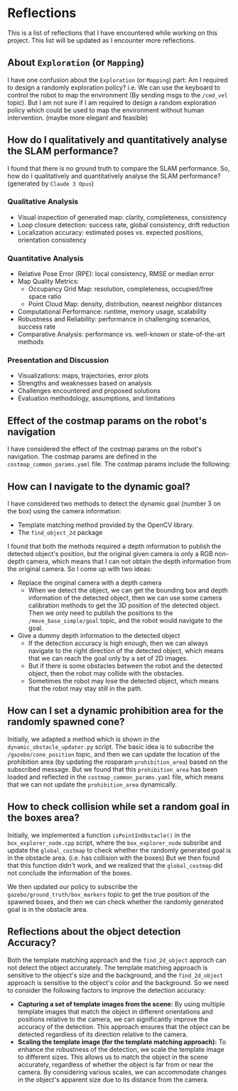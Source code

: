 <!-- markdownlint-disable MD024 -->

# Reflections

This is a list of reflections that I have encountered while working on this project. This list will be updated as I encounter more reflections.

## About `Exploration` (or `Mapping`)

I have one confusion about the `Exploration` (or `Mapping`) part: Am I required to design a randomly exploration policy? i.e. We can use the keyboard to control the robot to map the environment (By sending msgs to the `/cmd_vel` topic). But I am not sure if I am required to design a random exploration policy which could be used to map the environment without human intervention. (maybe more elegant and feasible)

## How do I qualitatively and quantitatively analyse the SLAM performance?

I found that there is no ground truth to compare the SLAM performance. So, how do I qualitatively and quantitatively analyse the SLAM performance? (generated by `Claude 3 Opus`)

### Qualitative Analysis

- Visual inspection of generated map: clarity, completeness, consistency
- Loop closure detection: success rate, global consistency, drift reduction
- Localization accuracy: estimated poses vs. expected positions, orientation consistency

### Quantitative Analysis

- Relative Pose Error (RPE): local consistency, RMSE or median error
- Map Quality Metrics:
  - Occupancy Grid Map: resolution, completeness, occupied/free space ratio
  - Point Cloud Map: density, distribution, nearest neighbor distances
- Computational Performance: runtime, memory usage, scalability
- Robustness and Reliability: performance in challenging scenarios, success rate
- Comparative Analysis: performance vs. well-known or state-of-the-art methods

### Presentation and Discussion

- Visualizations: maps, trajectories, error plots
- Strengths and weaknesses based on analysis
- Challenges encountered and proposed solutions
- Evaluation methodology, assumptions, and limitations

## Effect of the costmap params on the robot's navigation

I have considered the effect of the costmap params on the robot's navigation. The costmap params are defined in the `costmap_common_params.yaml` file. The costmap params include the following:

## How can I navigate to the dynamic goal?

I have considered two methods to detect the dynamic goal (number 3 on the box) using the camera information:

- Template matching method provided by the OpenCV library.
- The `find_object_2d` package

I found that both the methods required a depth information to publish the detected object's position, but the original given camera is only a RGB non-depth camera, which means that I can not obtain the depth information from the original camera. So I come up with two ideas:

- Replace the original camera with a depth camera
  - When we detect the object, we can get the bounding box and depth information of the detected object, then we can use some camera calibration methods to get the 3D position of the detected object. Then we only need to publish the positions to the `/move_base_simple/goal` topic, and the robot would navigate to the goal.
- Give a dummy depth information to the detected object
  - If the detection accuracy is high enough, then we can always navigate to the right direction of the detected object, which means that we can reach the goal only by a set of 2D images.
  - But if there is some obstacles between the robot and the detected object, then the robot may collide with the obstacles.
  - Sometimes the robot may lose the detected object, which means that the robot may stay still in the path.

## How can I set a dynamic prohibition area for the randomly spawned cone?

Initially, we adapted a method which is shown in the `dynamic_obstacle_updater.py` script. The basic idea is to subscribe the `/gazebo/cone_position` topic, and then we can update the location of the prohibition area (by updating the rosparam `prohibition_area`) based on the subscribed message. But we found that this `prohibition_area` has been loaded and reflected in the `costmap_common_params.yaml` file, which means that we can not update the `prohibition_area` dynamically.

## How to check collision while set a random goal in the boxes area?

Initially, we implemented a function `isPointInObstacle()` in the `box_explorer_node.cpp` script, where the `box_explorer_node` subsribe and update the `global_costmap` to check whether the randomly generated goal is in the obstacle area. (i.e. has collision with the boxes) But we then found that this function didn't work, and we realized that the `global_costmap` did not conclude the information of the boxes.

We then updated our policy to subscribe the `gazebo/ground_truth/box_markers` topic to get the true position of the spawned boxes, and then we can check whether the randomly generated goal is in the obstacle area.

## Reflections about the object detection Accuracy?

Both the template matching approach and the `find_2d_object` approch can not detect the object accurately. The template matching approach is sensitive to the object's size and the background, and the `find_2d_object` approach is sensitive to the object's color and the background. So we need to consider the following factors to improve the detection accuracy:

- **Capturing a set of template images from the scene:** By using multiple template images that match the object in different orientations and positions relative to the camera, we can significantly improve the accuracy of the detection. This approach ensures that the object can be detected regardless of its direction relative to the camera.
- **Scaling the template image (for the template matching approach):** To enhance the robustness of the detection, we scale the template image to different sizes. This allows us to match the object in the scene accurately, regardless of whether the object is far from or near the camera. By considering various scales, we can accommodate changes in the object's apparent size due to its distance from the camera.
